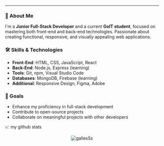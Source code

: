 
---

### 👋 About Me
I'm a **Junior Full-Stack Developer** and a current **GoIT student**, focused on mastering both front-end and back-end technologies. Passionate about creating functional, responsive, and visually appealing web applications.

### 🛠️ Skills & Technologies
- **Front-End**: HTML, CSS, JavaScript, React
- **Back-End**: Node.js, Express (learning)
- **Tools**: Git, npm, Visual Studio Code
- **Databases**: MongoDB, Firebase (learning)
- **Additional**: Responsive Design, Figma, Adobe

### 🎯 Goals
- Enhance my proficiency in full-stack development
- Contribute to open-source projects
- Collaborate on meaningful projects with other developers

📈 my github stats

<p align="center"> <img src="https://github-readme-stats.vercel.app/api?username=gallesSs_icons=true&theme=gotham" alt="gallesSs" />